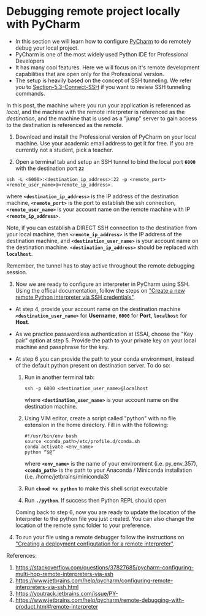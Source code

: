 # Debugging remote project locally with PyCharm

- In this section we will learn how to configure [PyCharm](https://www.jetbrains.com/pycharm/) to do remotely debug your local project.
- PyCharm is one of the most widely used Python IDE for Professional Developers
- It has many cool features. Here we will focus on it's remote development capabilities that are open only for the Professional version.
- The setup is heavily based on the concept of SSH tunneling. We refer you to [Section-5.3-Connect-SSH](docs/05-Security-and-File-Permissions/03-SSH.md) if you want to review SSH tunneling commands.  

In this post, the machine where you run your application is referenced as _local_, and the machine with the remote interpreter is referenced as the _destination_, and the machine that is used as a "jump" server to gain access to the destination is referenced as the _remote_. 

1. Download and install the Professional version of PyCharm on your local machine. Use your academic email address to get it for free. If you are currently not a student, pick a teacher. 

2. Open a terminal tab and setup an SSH tunnel to bind the local port **`6000`** with the destination port **`22`** 
```
ssh -L <6000>:<destination_ip_address>:22 -p <remote_port> <remote_user_name>@<remote_ip_address>. 
```
where **`<destination_ip_address>`** is the IP address of the destination machine, **`<remote_port>`** is the port to establish the ssh connection, **`<remote_user_name>`** is your account name on the remote machine with IP **`<remote_ip_address>`**. 

Note, if you can establish a DIRECT SSH connection to the destination from your local machine, then **`<remote_ip_address>`** is the IP address of the destination machine, and **`<destination_user_name>`** is your account name on the destination machine. **`<destination_ip_address>`** should be replaced with **`localhost`**.

Remember, the tunnel has to stay active throughout the remote debugging session. 
   
3. Now we are ready to configure an interpreter in PyCharm using SSH.
   Using the offical documentation, follow the steps on ["Create a new remote Python interpreter via SSH credentials"](https://www.jetbrains.com/help/pycharm/configuring-remote-interpreters-via-ssh.html#ssh-credentials).
  - At step 4, provide your account name on the destination machine **`<destination_user_name>`** for **Username**, **`6000`** for **Port**, **`localhost`** for **Host**.
  - As we practice passwordless authentication at ISSAI, choose the "Key pair" option at step 5. Provide the path to your private key on your local machine and passphrase for the key.
  - At step 6 you can provide the path to your conda environment, instead of the default python present on destination server. To do so: 
    1. Run in another terminal tab:
        ```
        ssh -p 6000 <destination_user_name>@localhost
        ```
        where **`<destination_user_name>`** is your account name on the destination machine.
    2. Using VIM editor, create a script called "python" with no file extension in the home directory. Fill in with the following:
        ```  
        #!/usr/bin/env bash
        source <conda_path>/etc/profile.d/conda.sh
        conda activate <env_name>
        python “$@”
        ```
        where **`<env_name>`** is the name of your environment (i.e. py_env_357), **`<conda_path>`** is the path to your Anaconda / Miniconda installation (i.e.  /home/jetbrains/miniconda3)

    3. Run **`chmod +x python`**  to make this shell script executable
    4. Run **`./python`**. If success then Python REPL should open

    Coming back to step 6, now you are ready to update the location of the Interpreter to the python file you just created. You can also change the location of the remote sync folder to your preference.
    
4. To run your file using a remote debugger follow the instructions on ["Creating a deployment configutation for a remote interpreter"](https://www.jetbrains.com/help/pycharm/remote-debugging-with-product.html#remote-interpreter).
  
References:
1. https://stackoverflow.com/questions/37827685/pycharm-configuring-multi-hop-remote-interpreters-via-ssh
2. https://www.jetbrains.com/help/pycharm/configuring-remote-interpreters-via-ssh.html
3. https://youtrack.jetbrains.com/issue/PY-
4. https://www.jetbrains.com/help/pycharm/remote-debugging-with-product.html#remote-interpreter


